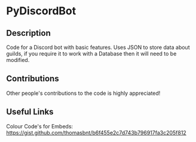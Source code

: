 # PyDiscordBot

## Description

Code for a Discord bot with basic features. Uses JSON to store data about guilds, if you require it to work with a Database then it will need to be modified.

## Contributions

Other people's contributions to the code is highly appreciated!

## Useful Links

Colour Code's for Embeds: https://gist.github.com/thomasbnt/b6f455e2c7d743b796917fa3c205f812

